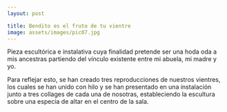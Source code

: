 ```yaml
---
layout: post

title: Bendito es el fruto de tu vientre
image: assets/images/pic07.jpg
---
```


Pieza escultórica e instalativa cuya finalidad pretende ser una hoda oda a mis ancestras partiendo del vínculo existente entre mi abuela, mi madre y yo.

Para reflejar esto, se han creado tres reproducciones de nuestros vientres, los cuales se han unido con hilo y se han presentado en una instalación junto a tres collages de cada una de nosotras, estableciendo la escultura sobre una especia de altar en el centro de la sala.